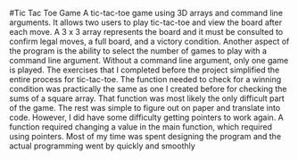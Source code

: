 #Tic Tac Toe Game
A tic-tac-toe game using 3D arrays and command line arguments. It allows two users to play tic-tac-toe and view the board after each move. A 3 x 3 array represents the board and it must be consulted to confirm legal moves, a full board, and a victory condition. Another aspect of the program is the ability to select the number of games to play with a command line argument. Without a command line argument, only one game is played.
The exercises that I completed before the project simplified the entire process for tic-tac-toe. The function needed to check for a winning condition was practically the same as one I created before for checking the sums of a square array. That function was most likely the only difficult part of the game. The rest was simple to figure out on paper and translate into code. However, I did have some difficulty getting pointers to work again. A function required changing a value in the main function, which required using pointers. Most of my time was spent designing the program and the actual programming went by quickly and smoothly
